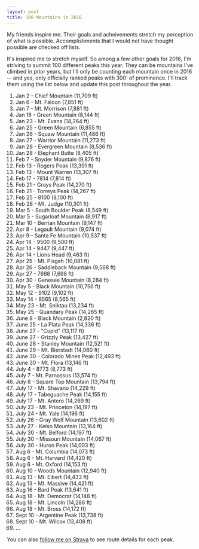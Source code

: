 ```yaml
---
layout: post
title: 100 Mountains in 2016
---
```


My friends inspire me. Their goals and acheivements stretch my perception of what is possible. Accomplishments that I would not have thought possible are checked off lists.

It's inspired me to stretch myself. So among a few other goals for 2016, I'm striving to summit 100 different peaks this year. They can be mountains I've climbed in prior years, but I'll only be counting each mountain once in 2016 -- and yes, only officially ranked peaks with 300' of prominence. I'll track them using the list below and update this post throughout the year.

1. Jan 2 - Chief Mountain (11,709 ft)
2. Jan 6 - Mt. Falcon (7,851 ft)
3. Jan 7 - Mt. Morrison (7,881 ft)
4. Jan 16 - Green Mountain (8,144 ft)
5. Jan 23 - Mt. Evans (14,264 ft)
6. Jan 25 - Green Mountain (6,855 ft)
7. Jan 26 - Squaw Mountain (11,486 ft)
8. Jan 27 - Warrior Mountain (11,273 ft)
9. Jan 28 - Evergreen Mountain (8,536 ft)
10. Jan 28 - Elephant Butte (8,405 ft)
11. Feb 7 - Snyder Mountain (9,876 ft)
12. Feb 13 - Rogers Peak (13,391 ft)
13. Feb 13 - Mount Warren (13,307 ft)
14. Feb 17 - 7814 (7,814 ft)
15. Feb 21 - Grays Peak (14,270 ft)
16. Feb 21 - Torreys Peak (14,267 ft)
17. Feb 25 - 8100 (8,100 ft)
18. Feb 28 - Mt. Judge (10,301 ft)
19. Mar 5 - South Boulder Peak (8,549 ft)
20. Mar 5 - Sugarloaf Mountain (8,917 ft)
21. Mar 10 - Berrian Mountain (9,147 ft)
22. Apr 8 - Legault Mountain (9,074 ft)
23. Apr 9 - Santa Fe Mountain (10,537 ft)
24. Apr 14 - 9500 (9,500 ft)
25. Apr 14 - 9447 (9,447 ft)
26. Apr 14 - Lions Head (9,463 ft)
27. Apr 25 - Mt. Pisgah (10,081 ft)
28. Apr 26 - Saddleback Mountain (9,568 ft)
29. Apr 27 - 7698 (7,698 ft)
30. Apr 30 - Genesee Mountain (8,284 ft)
31. May 5 - Black Mountain (10,756 ft)
32. May 12 - 9102 (9,102 ft)
33. May 14 - 8565 (8,565 ft)
34. May 23 - Mt. Sniktau (13,234 ft)
35. May 25 - Quandary Peak (14,265 ft)
36. June 8 - Black Mountain (2,820 ft)
37. June 25 - La Plata Peak (14,336 ft)
38. June 27 - "Cupid" (13,117 ft)
39. June 27 - Grizzly Peak (13,427 ft)
40. June 28 - Stanley Mountain (12,521 ft)
41. June 29 - Mt. Bierstadt (14,060 ft)
42. June 30 - Colorado Mines Peak (12,493 ft)
43. June 30 - Mt. Flora (13,146 ft)
44. July 4 - 8773 (8,773 ft)
45. July 7 - Mt. Parnassus (13,574 ft)
46. July 8 - Square Top Mountain (13,794 ft)
47. July 17 - Mt. Shavano (14,229 ft)
48. July 17 - Tabeguache Peak (14,155 ft)
49. July 17 - Mt. Antero (14,269 ft)
50. July 23 - Mt. Princeton (14,197 ft)
51. July 24 - Mt. Yale (14,196 ft)
52. July 26 - Gray Wolf Mountain (13,602 ft)
53. July 27 - Kelso Mountain (13,164 ft)
54. July 30 - Mt. Belford (14,197 ft)
55. July 30 - Missouri Mountain (14,067 ft)
56. July 30 - Huron Peak (14,003 ft)
57. Aug 6 - Mt. Columbia (14,073 ft)
58. Aug 6 - Mt. Harvard (14,420 ft)
59. Aug 6 - Mt. Oxford (14,153 ft)
60. Aug 10 - Woods Mountain (12,940 ft)
61. Aug 13 - Mt. Elbert (14,433 ft)
62. Aug 13 - Mt. Massive (14,421 ft)
63. Aug 16 - Bard Peak (13,641 ft)
64. Aug 18 - Mt. Democrat (14,148 ft)
65. Aug 18 - Mt. Lincoln (14,286 ft)
66. Aug 18 - Mt. Bross (14,172 ft)
67. Sept 10 - Argentine Peak (13,738 ft)
68. Sept 10 - Mt. Wilcox (13,408 ft)
69. ...

You can also [follow me on Strava](https://www.strava.com/athletes/149867) to see route details for each peak.

